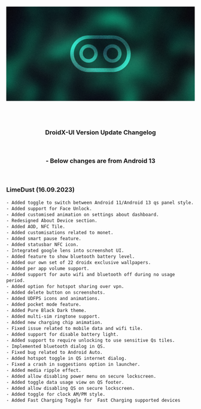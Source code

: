 ![Changelog](https://raw.githubusercontent.com/DroidX-UI-Devices/Official_Devices/13/banners/latest.png)

<br>
<br>

<h3 align="center"> DroidX-UI Version Update Changelog </h3> 

<br>
<h3 align="center">- Below changes are from Android 13 </h3> 
<br>

### LimeDust (16.09.2023)
```
- Added toggle to switch between Android 11/Android 13 qs panel style. 
- Added support for Face Unlock. 
- Added customised animation on settings about dashboard.
- Redesigned About Device section.
- Added AOD, NFC Tile. 
- Added customisations related to monet. 
- Added smart pause feature. 
- Added statusbar NFC icon. 
- Integrated google lens into screenshot UI. 
- Added feature to show bluetooth battery level. 
- Added our own set of 22 droidx exclusive wallpapers. 
- Added per app volume support. 
- Added support for auto wifi and bluetooth off during no usage period. 
- Added option for hotspot sharing over vpn. 
- Added delete button on screenshots. 
- Added UDFPS icons and animations.
- Added pocket mode feature.
- Added Pure Black Dark theme. 
- Added multi-sim ringtone support.
- Added new charging chip animation. 
- Fixed issue related to mobile data and wifi tile. 
- Added support for disable battery light. 
- Added support to require unlocking to use sensitive Qs tiles. 
- Implemented bluetooth dialog in QS. 
- Fixed bug related to Android Auto. 
- Added hotspot toggle in QS internet dialog.
- Fixed a crash in suggestions option in launcher. 
- Added media ripple effect. 
- Added allow disabling power menu on secure lockscreen. 
- Added toggle data usage view on QS footer. 
- Added allow disabling QS on secure lockscreen. 
- Added toggle for clock AM/PM style. 
- Added Fast Charging Toggle for  Fast Charging supported devices
```

